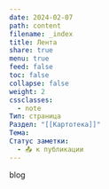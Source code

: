 ```yaml
---
date: 2024-02-07
path: content
filename: _index
title: Лента
share: true
menu: true
feed: false
toc: false
collapse: false
weight: 2
cssclasses:
  - note
Тип: страница
Раздел: "[[Картотека]]"
Тема: 
Статус заметки:
  - 📤 к публикации
---
```


blog